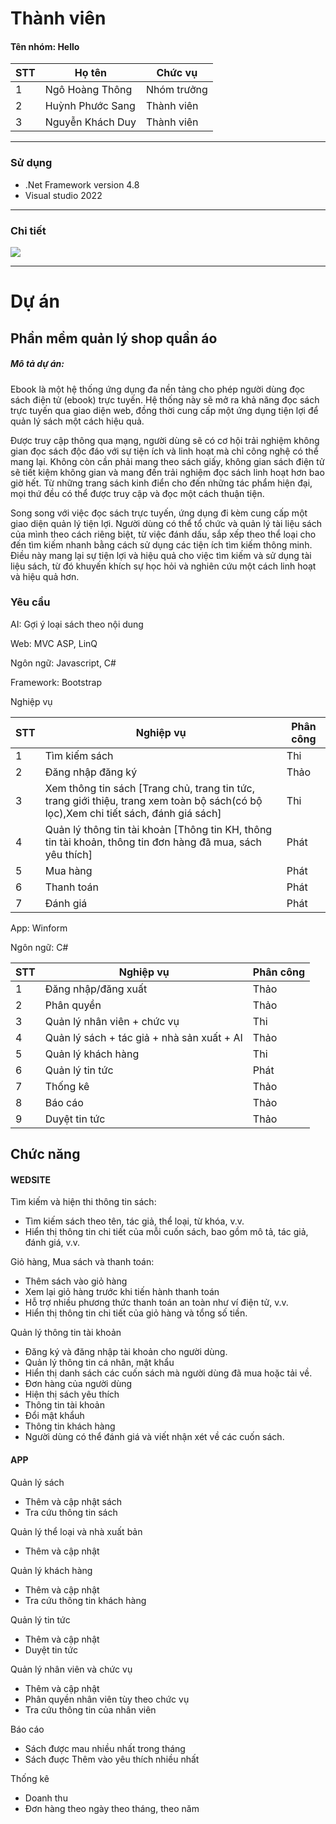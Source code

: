 # Thành viên
<h4>Tên nhóm: Hello</h4>
  
| STT | Họ tên | Chức vụ  |
|----------------|--------------------|--------------------|
|  1  |  Ngô Hoàng Thông   |   Nhóm trưởng  |
|  2  |  Huỳnh Phước Sang  |   Thành viên  |
|  3  |  Nguyễn Khách Duy  |   Thành viên  |
-----------------------------------------------
### Sử dụng 
 - .Net Framework version 4.8
 - Visual studio 2022
-----------------------------------------------

### Chi tiết
<img src="https://i.imgur.com/FehXExF.jpg">

-----------------------------------------------
# Dự án

## Phần mềm quản lý shop quần áo

<h5>Mô tả dự án: </h5>
<p>Ebook là một hệ thống ứng dụng đa nền tảng cho phép người dùng đọc sách điện tử (ebook) trực tuyến. Hệ thống này sẽ mở ra khả năng đọc sách trực tuyến qua giao diện web, đồng thời cung cấp một ứng dụng tiện lợi để quản lý sách một cách hiệu quả.</p>

<p>Được truy cập thông qua mạng, người dùng sẽ có cơ hội trải nghiệm không gian đọc sách độc đáo với sự tiện ích và linh hoạt mà chỉ công nghệ có thể mang lại. Không còn cần phải mang theo sách giấy, không gian sách điện tử sẽ tiết kiệm không gian và mang đến trải nghiệm đọc sách linh hoạt hơn bao giờ hết. Từ những trang sách kinh điển cho đến những tác phẩm hiện đại, mọi thứ đều có thể được truy cập và đọc một cách thuận tiện. </p>
<p>Song song với việc đọc sách trực tuyến, ứng dụng đi kèm cung cấp một giao diện quản lý tiện lợi. Người dùng có thể tổ chức và quản lý tài liệu sách của mình theo cách riêng biệt, từ việc đánh dấu, sắp xếp theo thể loại cho đến tìm kiếm nhanh bằng cách sử dụng các tiện ích tìm kiếm thông minh. Điều này mang lại sự tiện lợi và hiệu quả cho việc tìm kiếm và sử dụng tài liệu sách, từ đó khuyến khích sự học hỏi và nghiên cứu một cách linh hoạt và hiệu quả hơn.
</p>

### Yêu cầu 
<p>AI: Gợi ý loại sách theo nội dung  </p>

<p>Web: MVC ASP, LinQ</p>
<p>Ngôn ngữ: Javascript, C# </p>
<p>Framework: Bootstrap</p>

<p>Nghiệp vụ</p>

| STT | Nghiệp vụ | Phân công  |
|----------------|--------------------|--------------------|
|  1  |  Tìm kiếm sách |   Thi  |
|  2  |  Đăng nhập đăng ký |  Thảo  |
|  3  |  Xem thông tin sách [Trang chủ, trang tin tức, trang giới thiệu, trang xem toàn bộ sách(có bộ lọc),Xem chi tiết sách, đánh giá sách]  |   Thi  |
|  4  |  Quản lý thông tin tài khoản [Thông tin KH, thông tin tài khoản, thông tin đơn hàng đã mua, sách yêu thích] |  Phát  |
|  5  |  Mua hàng  |  Phát  |
|  6 |  Thanh toán |  Phát  |
|  7 |  Đánh giá |  Phát  |


<p>App: Winform </p>
<p>Ngôn ngữ: C# </p>

| STT | Nghiệp vụ | Phân công  |
|----------------|--------------------|--------------------|
|  1  |  Đăng nhập/đăng xuất |   Thảo  |
|  2  | Phân quyền  |  Thảo |
|  3  |  Quản lý nhân viên +  chức vụ  |   Thi  |
|  4  |  Quản lý sách + tác giả + nhà sản xuất + AI|   Thảo  |
|  5  |  Quản lý khách hàng |  Thi  |
|  6  |   Quản lý tin tức |  Phát  |
|  7  |   Thống kê |  Thảo  |
|  8  |   Báo cáo |  Thảo  |
|  9  |  Duyệt tin tức|  Thảo  |


## Chức năng
#### WEDSITE
<p>Tìm kiếm và hiện thi thông tin sách:</p>
<ul>
  <li>Tìm kiếm sách theo tên, tác giả, thể loại, từ khóa, v.v.</li>
  <li>Hiển thị thông tin chi tiết của mỗi cuốn sách, bao gồm mô tả, tác giả, đánh giá, v.v.</li>
</ul>
<p>
  Giỏ hàng, Mua sách và thanh toán:
</p>
<ul>
  <li>Thêm sách vào giỏ hàng </li>
  <li>Xem lại giỏ hàng trước khi tiến hành thanh toán</li>
   <li>Hỗ trợ nhiều phương thức thanh toán an toàn như ví điện tử, v.v.</li>
	<li>Hiển thị thông tin chi tiết của giỏ hàng và tổng số tiền.</li>
</ul>
<p>
 Quản lý thông tin tài khoản 
</p>
<ul>
<li>
    Đăng ký và đăng nhập tài khoản cho người dùng.
  </li>
  <li>Quản lý thông tin cá nhân, mật khẩu</li>
  <li>Hiển thị danh sách các cuốn sách mà người dùng đã mua hoặc tải về.</li>
<li>Đơn hàng của người dùng</li>
<li>Hiện thị sách yêu thích</li>
<li>Thông tin tài khoản</li>
 <li>Đổi mật khẩuh</li>
<li>Thông tin khách hàng</li>
<li>Người dùng có thể đánh giá và viết nhận xét về các cuốn sách.</li>
</ul>

#### APP

<p>
Quản lý sách
</p>
<ul>
<li>Thêm và cập nhật sách</li>
<li>Tra cứu thông tin sách</li>
</ul>
<p>
Quản lý thể loại và nhà xuất bản
</p>
<ul>
<li>Thêm và cập nhật </li>
</ul>
<p>
Quản lý khách hàng
</p>
<ul>
<li>Thêm và cập nhật </li>
<li>Tra cứu thông tin khách hàng</li>
</ul>
<p>
Quản lý tin tức
</p>
<ul>
<li>Thêm và cập nhật </li>
<li>Duyệt tin tức </li>
</ul>
<p>
Quản lý nhân viên và chức vụ
</p>
<ul>
<li>Thêm và cập nhật </li>
<li> Phân quyền nhân viên tùy theo chức vụ</li>
<li> Tra cứu thông tin của nhân viên </li></li>
</ul>
<p>
Báo cáo
</p>
<ul>
<li>Sách được mau nhiều nhất trong tháng </li>
<li> Sách đuợc Thêm vào yêu thích nhiều nhất</li></li>
</ul>
<p>
Thống kê</p>
<ul>
<li>Doanh thu </li>
<li> Đơn hàng theo ngày theo tháng, theo năm</li></li>
</ul>


